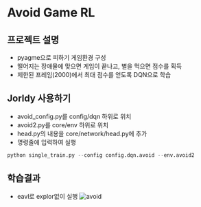 # Avoid Game RL

## 프로젝트 설명
- pyagme으로 피하기 게임환경 구성
- 떨어지는 장애물에 맞으면 게임이 끝나고, 별을 먹으면 점수를 획득
- 제한된 프레임(2000)에서 최대 점수를 얻도록 DQN으로 학습

## Jorldy 사용하기
- avoid_config.py를 config/dqn 하위로 위치
- avoid2.py를 core/env 하위로 위치
- head.py의 내용을 core/network/head.py에 추가
- 명령줄에 입력하여 실행
```python
python single_train.py --config config.dqn.avoid --env.avoid2 
```

## 학습결과
- eavl로 explor없이 실행
![avoid](https://user-images.githubusercontent.com/15683086/147727426-8fb03e59-6ece-4a5d-b1c3-01918f02be82.gif)